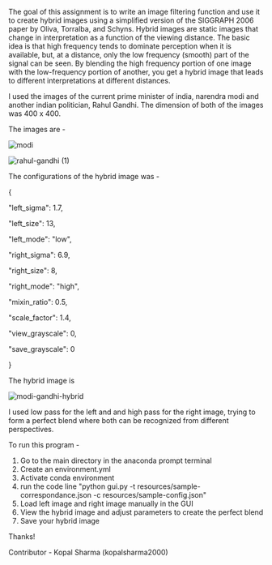 The goal of this assignment is to write an image filtering function and use it to create hybrid images using a simplified version of the SIGGRAPH 2006 paper by Oliva, Torralba, and Schyns. Hybrid images are static images that change in interpretation as a function of the viewing distance. The basic idea is that high frequency tends to dominate perception when it is available, but, at a distance, only the low frequency (smooth) part of the signal can be seen. By blending the high frequency portion of one image with the low-frequency portion of another, you get a hybrid image that leads to different interpretations at different distances.

I used the images of the current prime minister of india, narendra modi and another indian politician, Rahul Gandhi. 
The dimension of both of the images was 400 x 400. 

The images are - 

![modi](https://github.com/kopalsharma19/Hybrid-Images/assets/43065428/22459a33-d5d8-4f8b-bbe7-4eb523226d20)

![rahul-gandhi (1)](https://github.com/kopalsharma19/Hybrid-Images/assets/43065428/2832b76b-b5d3-4621-9ae3-6d99475fa4bc)


The configurations of the hybrid image was - 

{

  "left_sigma": 1.7,

  "left_size": 13,

  "left_mode": "low",

  "right_sigma": 6.9,

  "right_size": 8,

  "right_mode": "high",

  "mixin_ratio": 0.5,

  "scale_factor": 1.4,

  "view_grayscale": 0,

  "save_grayscale": 0
  
}

The hybrid image is 

![modi-gandhi-hybrid](https://github.com/kopalsharma19/Hybrid-Images/assets/43065428/cd4b87bf-8467-4f54-a2d2-309a04f741d1)

I used low pass for the left and and high pass for the right image, trying to form a perfect blend where both can be recognized from different 
perspectives. 

To run this program - 
1. Go to the main directory in the anaconda prompt terminal
2. Create an environment.yml
3. Activate conda environment
4. run the code line "python gui.py -t resources/sample-correspondance.json -c resources/sample-config.json"
5. Load left image and right image manually in the GUI
6. View the hybrid image and adjust parameters to create the perfect blend
7. Save your hybrid image

Thanks! 

Contributor - Kopal Sharma (kopalsharma2000)


